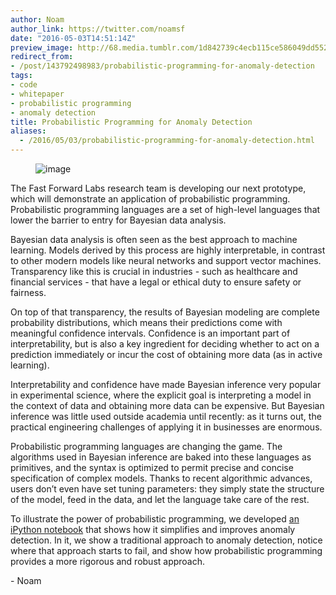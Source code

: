 ```yaml
---
author: Noam
author_link: https://twitter.com/noamsf
date: "2016-05-03T14:51:14Z"
preview_image: http://68.media.tumblr.com/1d842739c4ecb115ce586049dd552f48/tumblr_inline_o6kjvaPgBs1ta78fg_540.jpg
redirect_from:
- /post/143792498983/probabilistic-programming-for-anomaly-detection
tags:
- code
- whitepaper
- probabilistic programming
- anomaly detection
title: Probabilistic Programming for Anomaly Detection
aliases:
  - /2016/05/03/probabilistic-programming-for-anomaly-detection.html
---
```


<figure data-orig-width="1440" data-orig-height="900" class="tmblr-full"><img src="http://68.media.tumblr.com/1d842739c4ecb115ce586049dd552f48/tumblr_inline_o6kjvaPgBs1ta78fg_540.jpg" alt="image" data-orig-width="1440" data-orig-height="900"/></figure><p>The Fast Forward Labs research team is developing our next prototype, which will demonstrate an application of probabilistic programming. Probabilistic programming languages are a set of high-level languages that lower the barrier to entry for Bayesian data analysis.<b><br/></b></p><p>Bayesian data analysis is often seen as the best approach to machine learning. Models derived by this process are highly interpretable, in contrast to other modern models like neural networks and support vector machines. Transparency like this is crucial in industries - such as healthcare and financial services - that have a legal or ethical duty to ensure safety or fairness.</p><p>On top of that transparency, the results of Bayesian modeling are complete probability distributions, which means their predictions come with meaningful confidence intervals. Confidence is an important part of interpretability, but is also a key ingredient for deciding whether to act on a prediction immediately or incur the cost of obtaining more data (as in active learning).</p><p>Interpretability and confidence have made Bayesian inference very popular in experimental science, where the explicit goal is interpreting a model in the context of data and obtaining more data can be expensive. But Bayesian inference was little used outside academia until recently: as it turns out, the practical engineering challenges of applying it in businesses are enormous. </p><p>Probabilistic programming languages are changing the game. The algorithms used in Bayesian inference are baked into these languages as primitives, and the syntax is optimized to permit precise and concise specification of complex models. Thanks to recent algorithmic advances, users don’t even have set tuning parameters: they simply state the structure of the model, feed in the data, and let the language take care of the rest.</p><p>To illustrate the power of probabilistic programming, we developed <a href="https://github.com/fastforwardlabs/anomaly_detection/blob/master/Anomaly%20Detection%20Post.ipynb">an iPython notebook</a> that shows how it simplifies and improves anomaly detection. In it, we show a traditional approach to anomaly detection, notice where that approach starts to fail, and show how probabilistic programming provides a more rigorous and robust approach.</p><p>- Noam </p>

